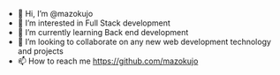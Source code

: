 - 👋 Hi, I’m @mazokujo
- 👀 I’m interested in Full Stack development
- 🌱 I’m currently learning Back end development
- 💞️ I’m looking to collaborate on any new web development technology and projects
- 📫 How to reach me https://github.com/mazokujo

<!---
mazokujo/mazokujo is a ✨ special ✨ repository because its `README.md` (this file) appears on your GitHub profile.
You can click the Preview link to take a look at your changes.
--->
